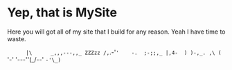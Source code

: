 # Yep, that is MySite
Here you will got all of my site that I build for any reason.
Yeah I have time to waste.

`      |\      _,,,---,,_
ZZZzz /,`.-'`'    -.  ;-;;,_
     |,4-  ) )-,_. ,\ (  `'-'
    '---''(_/--'  `-'\_)`